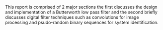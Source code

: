
This report is comprised of 2 major sections the first discusses the design and implementation of a Butterworth low pass filter and the second briefly discusses digital filter techniques such as convolutions for image processing and psudo-random binary sequences for system identification.